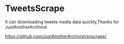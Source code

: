 # TweetsScrape
It can downloading tweets media data quickly,Thanks for JustAnotherArchivist.


https://github.com/JustAnotherArchivist/snscrape/
